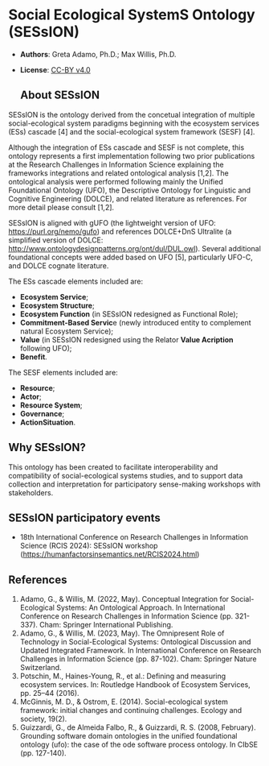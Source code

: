 # Social Ecological SystemS Ontology (SESsION)

- **Authors**: Greta Adamo, Ph.D.; Max Willis, Ph.D.
- **License**: [CC-BY v4.0](http://creativecommons.org/licenses/by/4.0/)

  ## About SESsION

SESsION is the ontology derived from the concetual integration of multiple social-ecological system paradigms beginning with the ecosystem services (ESs) cascade [4] and the social-ecological system framework (SESF) [4].

Although the integration of ESs cascade and SESF is not complete, this ontology represents a first implementation following two prior publications at the Research Challenges in Information Science explaining the frameworks integrations and related ontological analysis [1,2]. The ontological analysis were performed following mainly the Unified Foundational Ontology (UFO), the Descriptive Ontology for Linguistic and Cognitive Engineering (DOLCE), and related literature as references. For more detail please consult [1,2].

SESsION is aligned with gUFO (the lightweight version of UFO: https://purl.org/nemo/gufo) and references DOLCE+DnS Ultralite (a simplified version of DOLCE: http://www.ontologydesignpatterns.org/ont/dul/DUL.owl). Several additional foundational concepts were added based on UFO [5], particularly UFO-C, and DOLCE cognate literature.

The ESs cascade elements included are:
- **Ecosystem Service**;
- **Ecosystem Structure**;
- **Ecosystem Function** (in SESsION redesigned as Functional Role);
- **Commitment-Based Servic**e (newly introduced entity to complement natural Ecosystem Service);
- **Value** (in SESsION redesigned using the Relator **Value Acription** following UFO);
- **Benefit**.

The SESF elements included are:
- **Resource**;
- **Actor**;
- **Resource System**;
- **Governance**;
- **ActionSituation**.

## Why SESsION?

This ontology has been created to facilitate interoperability and compatibility of social-ecological systems studies, and to support data collection and interpretation for participatory sense-making workshops with stakeholders.

## SESsION participatory events

- 18th International Conference on Research Challenges in Information Science (RCIS 2024): SESsION workshop (https://humanfactorsinsemantics.net/RCIS2024.html)

## References

1. Adamo, G., & Willis, M. (2022, May). Conceptual Integration for Social-Ecological Systems: An Ontological Approach. In International Conference on Research Challenges in Information Science (pp. 321-337). Cham: Springer International Publishing.
2. Adamo, G., & Willis, M. (2023, May). The Omnipresent Role of Technology in Social-Ecological Systems: Ontological Discussion and Updated Integrated Framework. In International Conference on Research Challenges in Information Science (pp. 87-102). Cham: Springer Nature Switzerland.
3. Potschin, M., Haines-Young, R., et al.: Defining and measuring ecosystem services. In: Routledge Handbook of Ecosystem Services, pp. 25–44 (2016).
4. McGinnis, M. D., & Ostrom, E. (2014). Social-ecological system framework: initial changes and continuing challenges. Ecology and society, 19(2).
5. Guizzardi, G., de Almeida Falbo, R., & Guizzardi, R. S. (2008, February). Grounding software domain ontologies in the unified foundational ontology (ufo): the case of the ode software process ontology. In CIbSE (pp. 127-140).
